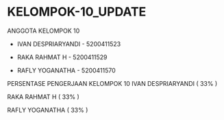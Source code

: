 # KELOMPOK-10_UPDATE
ANGGOTA KELOMPOK 10

- IVAN DESPRIARYANDI	- 5200411523
    
- RAKA RAHMAT H	    	- 5200411529

- RAFLY YOGANATHA		- 5200411570 

PERSENTASE PENGERJAAN KELOMPOK 10
IVAN DESPRIARYANDI  ( 33% )

RAKA RAHMAT H       ( 33% )

RAFLY YOGANATHA     ( 33% )
